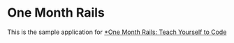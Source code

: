 # One Month Rails
This is the sample application for
[*One Month Rails: Teach Yourself to Code](http://www.onemonthrails.com)

